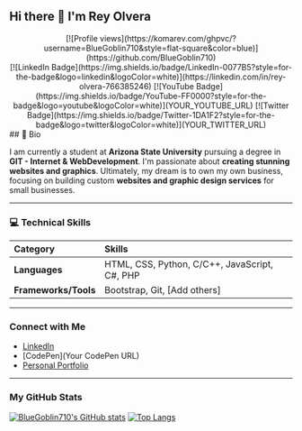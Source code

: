 ## Hi there 👋 I'm Rey Olvera
<div align="center">
  [![Profile views](https://komarev.com/ghpvc/?username=BlueGoblin710&style=flat-square&color=blue)](https://github.com/BlueGoblin710)
</div>


<div align="center">
  [![LinkedIn Badge](https://img.shields.io/badge/LinkedIn-0077B5?style=for-the-badge&logo=linkedin&logoColor=white)](https://linkedin.com/in/rey-olvera-766385246)
  [![YouTube Badge](https://img.shields.io/badge/YouTube-FF0000?style=for-the-badge&logo=youtube&logoColor=white)](YOUR_YOUTUBE_URL)
  [![Twitter Badge](https://img.shields.io/badge/Twitter-1DA1F2?style=for-the-badge&logo=twitter&logoColor=white)](YOUR_TWITTER_URL)
</div>
## 🚀 Bio

I am currently a student at **Arizona State University** pursuing a degree in **GIT - Internet & WebDevelopment**. I'm passionate about **creating stunning websites and graphics**. Ultimately, my dream is to own my own business, focusing on building custom **websites and graphic design services** for small businesses.

---

### 💻 Technical Skills

| Category | Skills |
| :--- | :--- |
| **Languages** | HTML, CSS, Python, C/C++, JavaScript, C#, PHP |
| **Frameworks/Tools** | Bootstrap, Git, [Add others] |

---

### Connect with Me

* [LinkedIn](https://linkedin.com/in/rey-olvera-766385246)
* [CodePen](Your CodePen URL)
* [Personal Portfolio](https://bluegoblin710.github.io/Rey-Olvera-Portfolio/)

---

### My GitHub Stats

[![BlueGoblin710's GitHub stats](https://github-readme-stats.vercel.app/api?username=BlueGoblin710&show_icons=true&theme=dark)](https://github.com/anuraghazra/github-readme-stats)
[![Top Langs](https://github-readme-stats.vercel.app/api/top-langs/?username=BlueGoblin710&layout=compact&theme=dark)](https://github.com/anuraghazra/github-readme-stats)
